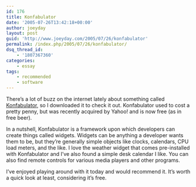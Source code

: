 ```yaml
---
id: 176
title: Konfabulator
date: '2005-07-26T13:42:18+00:00'
author: joeyday
layout: post
guid: 'http://www.joeyday.com/2005/07/26/konfabulator'
permalink: /index.php/2005/07/26/konfabulator/
dsq_thread_id:
    - '1807367360'
categories:
    - essay
tags:
    - recommended
    - software
---
```


There’s a lot of buzz on the internet lately about something called [Konfabulator](http://www.konfabulator.com), so I downloaded it to check it out. Konfabulator used to cost a pretty penny, but was recently acquired by Yahoo! and is now free (as in free beer).

In a nutshell, Konfabulator is a framework upon which developers can create things called widgets. Widgets can be anything a developer wants them to be, but they’re generally simple objects like clocks, calendars, CPU load meters, and the like. I love the weather widget that comes pre-installed with Konfabulator and I’ve also found a simple desk calendar I like. You can also find remote controls for various media players and other programs.

I’ve enjoyed playing around with it today and would recommend it. It’s worth a quick look at least, considering it’s free.